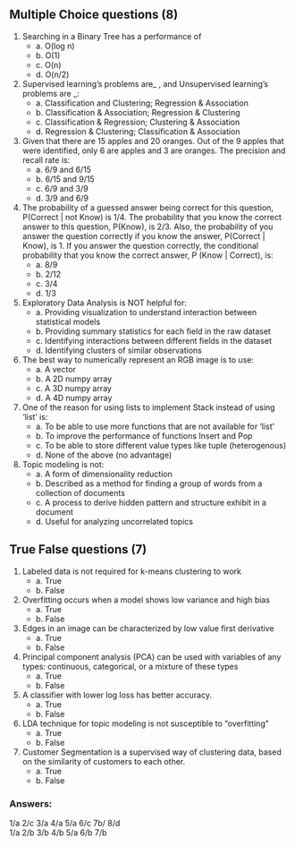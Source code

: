 ## Multiple Choice questions (8)

1.	Searching in a Binary Tree has a performance of
      * a.	O(log n)
      * b.	O(1)
      * c.	O(n)
      * d.	O(n/2)
1.	Supervised learning’s problems are_ , and Unsupervised learning’s problems are _:
      * a.	Classification and Clustering; Regression & Association
      * b.	Classification & Association; Regression & Clustering
      * c.	Classification & Regression; Clustering & Association
      * d.	Regression & Clustering; Classification & Association
3.	Given that there are 15 apples and 20 oranges. Out of the 9 apples that were identified, only 6 are apples and 3 are oranges. The precision and recall rate is:
      * a.	6/9 and 6/15
      * b.	6/15 and 9/15
      * c.	6/9 and 3/9
      * d.	3/9 and 6/9
4.	The probability of a guessed answer being correct for this question, P(Correct | not Know) is 1/4. The probability that you know the correct answer to this question, P(Know), is 2/3. Also, the probability of you answer the question correctly if you know the answer, P(Correct | Know), is 1. If you answer the question correctly, the conditional probability that you know the correct answer, P (Know | Correct), is:
      * a.	8/9
      * b.	2/12
      * c.	3/4 
      * d.	1/3
5.	Exploratory Data Analysis is NOT helpful for:
      * a.	Providing visualization to understand interaction between statistical models
      * b.	Providing summary statistics for each field in the raw dataset
      * c.	Identifying interactions between different fields in the dataset
      * d.	Identifying clusters of similar observations
6.	The best way to numerically represent an RGB image is to use:
      * a.	A vector
      * b.	A 2D numpy array
      * c.	A 3D numpy array
      * d.	A 4D numpy array
7.	One of the reason for using lists to implement Stack instead of using ‘list’ is:
      * a.	To be able to use more functions that are not available for ‘list’
      * b.	To improve the performance of functions Insert and Pop
      * c.	To be able to store different value types like tuple (heterogenous)
      * d.	None of the above (no advantage)
8.	Topic modeling is not:
      * a.	A form of dimensionality reduction
      * b.	Described as a method for finding a group of words from a collection of documents
      * c.	A process to derive hidden pattern and structure exhibit in a document
      * d.	Useful for analyzing uncorrelated topics
      
## True False questions (7)

1.	Labeled data is not required for k-means clustering to work
      * a.	True
      * b.	False
2.	Overfitting occurs when a model shows low variance and high bias
      * a.	True
      * b.	False
3.	Edges in an image can be characterized by low value first derivative
      * a.	True
      * b.	False
4.	Principal component analysis (PCA) can be used with variables of any types: continuous, categorical, or a mixture of these types
      * a.	True
      * b.	False
5.	A classifier with lower log loss has better accuracy.
      * a.	True
      * b.	False
6.	LDA technique for topic modeling is not susceptible to “overfitting” 
      * a.	True
      * b.	False
7.	Customer Segmentation is a supervised way of clustering data, based on the similarity of customers to each other.
      * a.	True
      * b.	False

### Answers:
1/a 2/c 3/a 4/a 5/a 6/c 7b/ 8/d  
1/a 2/b 3/b 4/b 5/a 6/b 7/b  


